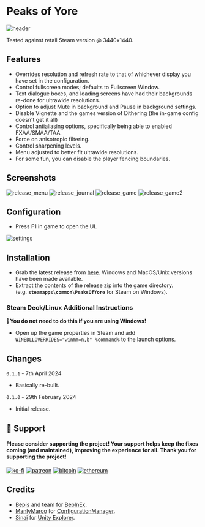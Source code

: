 # Peaks of Yore

![header](https://github.com/p1xel8ted/UltrawideFixes/assets/10510767/47f3b059-8a30-487a-9699-12c762f704b6)

Tested against retail Steam version @ 3440x1440.

## Features
- Overrides resolution and refresh rate to that of whichever display you have set in the configuration.
- Control fullscreen modes; defaults to Fullscreen Window.
- Text dialogue boxes, and loading screens have had their backgrounds re-done for ultrawide resolutions.
- Option to adjust Mute in background and Pause in background settings.
- Disable Vignette and the games version of Dithering (the in-game config doesn't get it all)
- Control antialiasing options, specifically being able to enabled FXAA/SMAA/TAA.
- Force on anisotropic filtering.
- Control sharpening levels.
- Menu adjusted to better fit ultrawide resolutions.
- For some fun, you can disable the player fencing boundaries.

## Screenshots

![release_menu](https://github.com/p1xel8ted/UltrawideFixes/assets/10510767/5a619714-b7d7-4127-b53c-0fc8d7d5d7fa) ![release_journal](https://github.com/p1xel8ted/UltrawideFixes/assets/10510767/83041b88-b879-4fef-94ea-973f1e727787) ![release_game](https://github.com/p1xel8ted/UltrawideFixes/assets/10510767/bf93ee4d-5ec7-4076-a0db-eab9690c3dfc) ![release_game2](https://github.com/p1xel8ted/UltrawideFixes/assets/10510767/e8ea70e9-4668-46e8-bc46-fe9da8926787)

## Configuration
- Press F1 in game to open the UI.

![settings](https://github.com/p1xel8ted/UltrawideFixes/assets/10510767/edaf5e0b-2790-434f-8557-81fd4ad1b4e5)

## Installation
- Grab the latest release from [here](https://github.com/p1xel8ted/UltrawideFixes/releases/tag/PeaksOfYore). Windows and MacOS/Unix versions have been made available.
- Extract the contents of the release zip into the game directory.<br />(e.g. **`steamapps\common\PeaksOfYore`** for Steam on Windows).

### Steam Deck/Linux Additional Instructions
🚩**You do not need to do this if you are using Windows!**
- Open up the game properties in Steam and add `WINEDLLOVERRIDES="winmm=n,b" %command%` to the launch options.

## Changes

`0.1.1` - 7th April 2024
- Basically re-built.

`0.1.0` - 29th February 2024
- Initial release.

 ## 🚩 Support
#### Please consider supporting the project! Your support helps keep the fixes coming (and maintained), improving the experience for all. Thank you for supporting the project!

[![ko-fi](https://github.com/p1xel8ted/UltrawideFixes/assets/10510767/bf2d4fb0-2249-4193-92df-5de01bf40cbf)](https://ko-fi.com/F2F2DI3WA) [![patreon](https://github.com/p1xel8ted/UltrawideFixes/assets/10510767/d66993ee-153f-483f-aec8-6cde5f84d497)](https://www.patreon.com/p1xel8ted) [![bitcoin](https://github.com/p1xel8ted/UltrawideFixes/assets/10510767/e7c3afc3-43f6-42af-9acc-5a2d7f4a8d50)](https://github.com/p1xel8ted/UltrawideFixes/blob/main/donations/README.md) [![ethereum](https://github.com/p1xel8ted/UltrawideFixes/assets/10510767/00a10334-602e-4d5d-b186-96e716f02dc8)](https://github.com/p1xel8ted/UltrawideFixes/blob/main/donations/README.md)

## Credits
- [Bepis](https://github.com/bbepis) and team for [BepInEx](https://github.com/BepInEx/BepInEx).
- [ManlyMarco](https://github.com/ManlyMarco) for [ConfigurationManager](https://github.com/BepInEx/BepInEx.ConfigurationManager).
- [Sinai]() for [Unity Explorer](https://github.com/sinai-dev/UnityExplorer).
